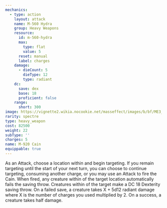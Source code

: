 ```yaml
---
mechanics:
  - type: action
    layout: attack
    name: M-560 Hydra
    group: Heavy Weapons
    resource:
      id: m-560-hydra
      max:
        type: flat
        value: 5
      reset: manual
      label: charges
    damage:
      - dieCount: 5
        dieType: 12
        type: radiant
    dc:
      save: dex
      base: 18
      proficient: false
    range:
      short: 300
image: https://vignette2.wikia.nocookie.net/masseffect/images/b/bf/ME3_Cain_Heavy_Weapon.png/revision/latest?cb=20120317195513
rarity: spectre
type: heavy_weapon
cost: 82500
weight: 22
subType: ''
charges: 5
name: M-920 Cain
equippable: true
---
```

As an Attack, choose a location within <me-distance length="300" /> and begin targeting. If you remain targeting until
the start of your next turn, you can choose to continue targeting, consuming another charge, or you may use an Attack
to fire the Cain. When fired, any creature within <me-distance length="5" /> of the target location automatically fails
the saving throw. Creatures within <me-distance length="30" /> of the target make a DC 18 Dexterity saving throw.
On a failed save, a creature takes X + 5d12 radiant damage where X is the number of charges you used multiplied by 2.
On a success, a creature takes half damage.
